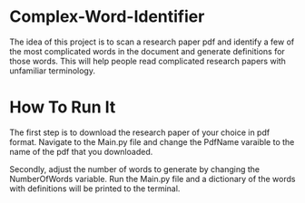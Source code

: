 # Complex-Word-Identifier

The idea of this project is to scan a research paper pdf and identify a few of the most complicated words in the document and generate definitions for those words. This will help people read complicated research papers with unfamiliar terminology. 

# How To Run It

The first step is to download the research paper of your choice in pdf format. Navigate to the Main.py file and change the PdfName varaible to the name of the pdf that you downloaded.

Secondly, adjust the number of words to generate by changing the NumberOfWords variable. Run the Main.py file and a dictionary of the words with definitions will be printed to the terminal. 
